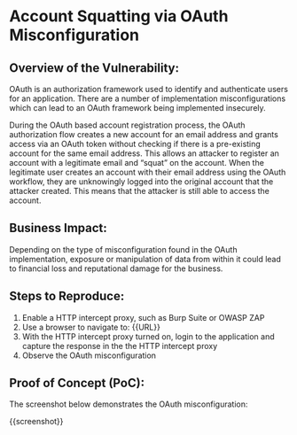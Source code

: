 # Account Squatting via OAuth Misconfiguration

## Overview of the Vulnerability:

OAuth is an authorization framework used to identify and authenticate users for an application. There are a number of implementation misconfigurations which can lead to an OAuth framework being implemented insecurely.

During the OAuth based account registration process, the OAuth authorization flow creates a new account for an email address and grants access via an OAuth token without checking if there is a pre-existing account for the same email address. This allows an attacker to register an account with a legitimate email and “squat” on the account. When the legitimate user creates an account with their email address using the OAuth workflow, they are unknowingly logged into the original account that the attacker created. This means that the attacker is still able to access the account.

## Business Impact:

Depending on the type of misconfiguration found in the OAuth implementation, exposure or manipulation of data from within it could lead to financial loss and reputational damage for the business.

## Steps to Reproduce:

1. Enable a HTTP intercept proxy, such as Burp Suite or OWASP ZAP
1. Use a browser to navigate to: {{URL}}
1. With the HTTP intercept proxy turned on, login to the application and capture the response in the the HTTP intercept proxy
1. Observe the OAuth misconfiguration

## Proof of Concept (PoC):

The screenshot below demonstrates the OAuth misconfiguration:

{{screenshot}}
